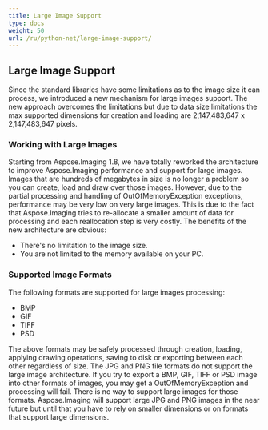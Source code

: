 ```yaml
---
title: Large Image Support
type: docs
weight: 50
url: /ru/python-net/large-image-support/
---
```


## **Large Image Support**
Since the standard libraries have some limitations as to the image size it can process, we introduced a new mechanism for large images support. The new approach overcomes the limitations but due to data size limitations the max supported dimensions for creation and loading are 2,147,483,647 x 2,147,483,647 pixels.

### **Working with Large Images**
Starting from Aspose.Imaging 1.8, we have totally reworked the architecture to improve Aspose.Imaging performance and support for large images. Images that are hundreds of megabytes in size is no longer a problem so you can create, load and draw over those images. However, due to the partial processing and handling of OutOfMemoryException exceptions, performance may be very low on very large images. This is due to the fact that Aspose.Imaging tries to re-allocate a smaller amount of data for processing and each reallocation step is very costly. The benefits of the new architecture are obvious: 

- There's no limitation to the image size.
- You are not limited to the memory available on your PC.

### **Supported Image Formats**
The following formats are supported for large images processing:

- BMP
- GIF
- TIFF
- PSD

The above formats may be safely processed through creation, loading, applying drawing operations, saving to disk or exporting between each other regardless of size. The JPG and PNG file formats do not support the large image architecture. If you try to export a BMP, GIF, TIFF or PSD image into other formats of images, you may get a OutOfMemoryException and processing will fail. There is no way to support large images for those formats. Aspose.Imaging will support large JPG and PNG images in the near future but until that you have to rely on smaller dimensions or on formats that support large dimensions.
